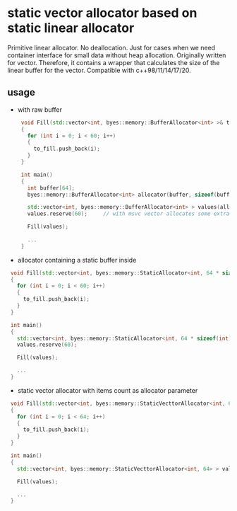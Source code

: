 # static vector allocator based on static linear allocator

Primitive linear allocator. No deallocation. Just for cases when we need container interface for small data without heap allocation. Originally written for vector. Therefore, it contains a wrapper that calculates the size of the linear buffer for the vector. Compatible with c++98/11/14/17/20.

## usage
   - with raw buffer
     ``` cpp
      void Fill(std::vector<int, byes::memory::BufferAllocator<int> >& to_fill)
      {
        for (int i = 0; i < 60; i++)
        {
          to_fill.push_back(i);
        }
      }

      int main()
      {
        int buffer[64];
        byes::memory::BufferAllocator<int> allocator(buffer, sizeof(buffer));

        std::vector<int, byes::memory::BufferAllocator<int> > values(allocator); 
        values.reserve(60);		// with msvc vector allocates some extra data, so we cannot allocate 64 items

        Fill(values);
        
        ...
      }
     ```
     
   - allocator containing a static buffer inside
   ```cpp
    void Fill(std::vector<int, byes::memory::StaticAllocator<int, 64 * sizeof(int)> >& to_fill)
    {
      for (int i = 0; i < 60; i++)
      {
        to_fill.push_back(i);
      }
    }

    int main()
    {
      std::vector<int, byes::memory::StaticAllocator<int, 64 * sizeof(int)> > values; // with msvc vector allocates some extra data, so we cannot allocate 64 items
      values.reserve(60);

      Fill(values);

      ...
    }
   ```

   - static vector allocator with items count as allocator parameter
   ```cpp
    void Fill(std::vector<int, byes::memory::StaticVecttorAllocator<int, 64> >& to_fill)
    {
      for (int i = 0; i < 64; i++)
      {
        to_fill.push_back(i);
      }
    }

    int main()
    {
      std::vector<int, byes::memory::StaticVecttorAllocator<int, 64> > values;

      Fill(values);

      ...
    }
   ```
